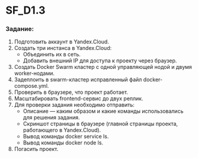 # SF_D1.3
### Задание:

1. Подготовить аккаунт в Yandex.Cloud.
2. Создать три инстанса в Yandex.Cloud:
   -  Объединить их в сеть.
   -  Добавить внешний IP для доступа к проекту через браузер.
3. Создать Docker Swarm кластер с одной управляющей нодой и двумя worker-нодами.
4. Задеплоить в swarm-кластер исправленный файл docker-compose.yml.
5. Проверить в браузере, что проект работает.
6. Масштабировать frontend-сервис до двух реплик.
7. Для проверки задания необходимо отправить:
   - Описание — каким образом и какие команды использовались для решения задания.
   - Скриншот страницы в браузере (главной страницы проекта, работающего в Yandex.Cloud).
   - Вывод команды docker service ls.
   - Вывод команды docker node ls.
8. Погасить проект.
